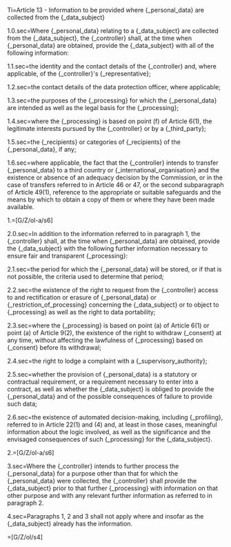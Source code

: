 Ti=Article 13 - Information to be provided where {_personal_data} are collected from the {_data_subject}

1.0.sec=Where {_personal_data} relating to a {_data_subject} are collected from the {_data_subject}, the {_controller} shall, at the time when {_personal_data} are obtained, provide the {_data_subject} with all of the following information:

1.1.sec=the identity and the contact details of the {_controller} and, where applicable, of the {_controller}'s {_representative};

1.2.sec=the contact details of the data protection officer, where applicable;

1.3.sec=the purposes of the {_processing} for which the {_personal_data} are intended as well as the legal basis for the {_processing};

1.4.sec=where the {_processing} is based on point (f) of Article 6(1), the legitimate interests pursued by the {_controller} or by a {_third_party};

1.5.sec=the {_recipients} or categories of {_recipients} of the {_personal_data}, if any;

1.6.sec=where applicable, the fact that the {_controller} intends to transfer {_personal_data} to a third country or {_international_organisation} and the existence or absence of an adequacy decision by the Commission, or in the case of transfers referred to in Article 46 or 47, or the second subparagraph of Article 49(1), reference to the appropriate or suitable safeguards and the means by which to obtain a copy of them or where they have been made available.

1.=[G/Z/ol-a/s6]

2.0.sec=In addition to the information referred to in paragraph 1, the {_controller} shall, at the time when {_personal_data} are obtained, provide the {_data_subject} with the following further information necessary to ensure fair and transparent {_processing}:

2.1.sec=the period for which the {_personal_data} will be stored, or if that is not possible, the criteria used to determine that period;

2.2.sec=the existence of the right to request from the {_controller} access to and rectification or erasure of {_personal_data} or {_restriction_of_processing} concerning the {_data_subject} or to object to {_processing} as well as the right to data portability;

2.3.sec=where the {_processing} is based on point (a) of Article 6(1) or point (a) of Article 9(2), the existence of the right to withdraw {_consent} at any time, without affecting the lawfulness of {_processing} based on {_consent} before its withdrawal;

2.4.sec=the right to lodge a complaint with a {_supervisory_authority};

2.5.sec=whether the provision of {_personal_data} is a statutory or contractual requirement, or a requirement necessary to enter into a contract, as well as whether the {_data_subject} is obliged to provide the {_personal_data} and of the possible consequences of failure to provide such data;

2.6.sec=the existence of automated decision-making, including {_profiling}, referred to in Article 22(1) and (4) and, at least in those cases, meaningful information about the logic involved, as well as the significance and the envisaged consequences of such {_processing} for the {_data_subject}.

2.=[G/Z/ol-a/s6]

3.sec=Where the {_controller} intends to further process the {_personal_data} for a purpose other than that for which the {_personal_data} were collected, the {_controller} shall provide the {_data_subject} prior to that further {_processing} with information on that other purpose and with any relevant further information as referred to in paragraph 2.

4.sec=Paragraphs 1, 2 and 3 shall not apply where and insofar as the {_data_subject} already has the information.

=[G/Z/ol/s4]
